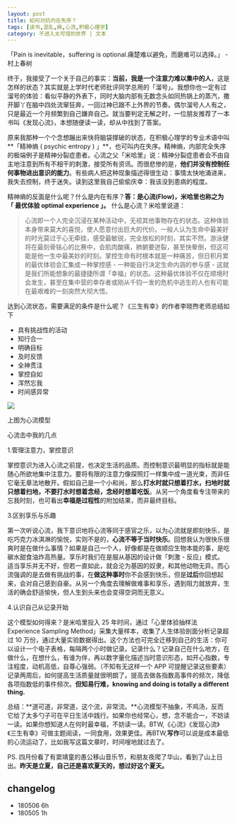 ```yaml
---
layout: post
title: 如何对抗内在失序？
tags: [读书,混乱,熵,心流,积极心理学]
category: 不进入太可惜的世界 | 文本
---
```


「Pain is inevitable，suffering is optional.痛楚难以避免，而磨难可以选择。」 - 村上春树

终于，我接受了一个关于自己的事实：**当前，我是一个注意力难以集中的人**，这是怎样的状态？其实就是上学时代老师批评同学总用的「溜号」。我想你也一定有过溜号的体验：看似平静的外表下，同时大脑内部有无数念头如同热锅上的蒸汽，撒开脚丫在脑中四处流窜狂奔，一回过神已跟不上外界的节奏。偶尔溜号人人有之，只是最近一个月频繁到自己嫌弃自己。就当要判定无解之时，一位朋友推荐了一本书叫《发现心流》，本想随便读一读，却从中找到了答案。

原来我那种一个个念想蹦出来快将脑袋撑破的状态，在积极心理学的专业术语中叫**「精神熵 ( psychic entropy ) 」**，也可叫内在失序。精神熵，内部完全失序的极端例子是精神分裂症患者。心流之父「米哈里」说：精神分裂症患者会不由自主地注意到所有不相干的刺激，接受所有资讯。而很悲惨的是，**他们并没有控制任何事物进出意识的能力**。有些病人把这种现象描述得很生动：事情太快地涌进来，我失去控制，终于迷失。读到这里我自己偷偷庆幸：我该没到患病的程度。

精神熵的反面是什么呢？什么是内在有序？**答：是心流(Flow)，米哈里也称之为「 最优体验 optimal experience 」。** 什么是心流？米哈里说道：

> 心流即一个人完全沉浸在某种活动中，无视其他事物存在的状态。这种体验本身带来莫大的喜悦，使人愿意付出巨大的代价。一般人认为生命中最美好的时光莫过于心无牵挂，感受最敏锐，完全放松的时刻，其实不然。游泳健将在最刻骨铭心的比赛中，会肌肉酸痛，肺腑要迸裂，甚至快晕倒，但这可能是他一生中最美妙的时刻。掌控生命有时根本就是一种痛苦，但日积月累的最优体验会汇集成一种掌控感 - 一种能自行决定生命内涵的参与感 - 这就是我们所能想象的最捷捷所谓「幸福」的状态。这种最优体验不仅在顺境时会发生，甚至在集中营的幸存者或刚从千钧一发的危机中逃生的人也有可能在最艰难的一刻突然大彻大悟。

达到心流状态，需要满足的条件是什么呢？《三生有幸》的作者李晓煦老师总结如下

- 具有挑战性的活动
- 知行合一
- 明确目标
- 及时反馈
- 全神贯注
- 掌控自如
- 浑然忘我
- 时间感异常

![](http://oax0nr6r7.bkt.clouddn.com/2018-04-05-%E5%BF%83%E6%B5%81.jpg)

上图为心流模型

心流击中我的几点

1.管理注意力，掌控意识

掌控意识为进入心流之前提，也决定生活的品质。而控制意识最明显的指标就是能随心所欲地集中注意力。要将有限的注意力像探照灯一样集中成一道光束，而非任它毫无章法地散开。假如自己是一个小和尚，那么**打水时就只想着打水，扫地时就只想着扫地，不要打水时想着念经，念经时想着吃饭**。从另一个角度看专注带来的忘我时刻，也可看出**幸福是过程性**的附加结果，而非最终目标。

3.区别享乐与乐趣

第一次听说心流，我下意识地将心流等同于感官之乐，以为心流就是即刻快乐，是吃巧克力冰淇淋的愉悦，实则不是的，**心流不等于当时快乐**。回想我认为很快乐很爽时是在做什么事情？如果是自己一个人，好像都是在做顺应生物本能的事，是吃碳水甜食油炸高热量。享乐时我们在是服从基因的设计做「刺激 - 反应」模式。适当享乐并无不好，但若一直如此，就会沦为基因的奴隶，和其他动物无异。而心流强调的是去做有挑战的事，在**做这种事时**你不会感到快乐，但是**过后**你回想起来，会对自己感到自豪。从另一个角度去理解做难事和享乐，遇到阻力就放弃，生活的确会舒适愉快，但人生到头来也会变得空洞而无意义。

4.认识自己从记录开始

这个模型如何得来？是米哈里投入 25 年时间，通过「心里体验抽样法 Experience Sampling Method」采集大量样本，收集了人生体验剖面分析记录超过 10 万份，通过大量实验数据得出。这个方法也可完全迁移到自己的生活：你可以设计一个电子表格，每隔两个小时做记录。记录什么？记录自己在什么地方，在做什么，在想什么，有谁为伴，再以数字量化描述当时意识形态，如开心指数，专注程度，动机高低，自尊心强弱。（不知有无这样一个 APP 可提醒记录这些要素）记录两周后，如何提高生活质量就很明朗了。提高去做各指数高事件的频次，降低各项指数低的事件频次。**但知易行难，knowing and doing is totally a different thing.**

总结：**道可道，非常道，这个流，非常流。**心流模型不抽象，不鸡汤，反而它给了太多勺子可在平日生活中践行。如果你也经常心，想，念不能合一，不妨读一读。如果你想知道人在何时最幸福，不妨读一读。BTW,《心流》《发现心流》《三生有幸》可做主题阅读，一同食用，效果更佳。再BTW,**写作**可以说是成本最低的心流运动了，比如我写这篇文章时，时间嗖地就过去了。


PS. 四月份看了有窦靖童的愚公移山音乐节，和朋友夜爬了华山，看到了山上日出。**昨天是立夏，自己还是喜欢夏天的，想过好这个夏天。**


## changelog
- 180506 6h
- 180505 1h



